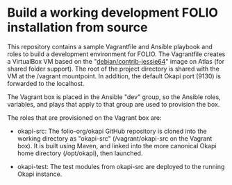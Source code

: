 # Build a working development FOLIO installation from source

This repository contains a sample Vagrantfile and Ansible playbook and
roles to build a development environment for FOLIO. The Vagrantfile
creates a VirtualBox VM based on the
"[debian/contrib-jessie64](https://atlas.hashicorp.com/debian/boxes/contrib-jessie64)"
image on Atlas (for shared folder support). The root of the project
directory is shared with the VM at the /vagrant mountpoint. In
addition, the default Okapi port (9130) is forwarded to the localhost.

The Vagrant box is placed in the Ansible "dev" group, so the Ansible
roles, variables, and plays that apply to that group are used to
provision the box.

The roles that are provisioned on the Vagrant box are:
* okapi-src: The folio-org/okapi GitHub repository is cloned into the
  working directory as "okapi-src" (/vagrant/okapi-src on the Vagrant
  box). It is built using Maven, and linked into the more canonical
  Okapi home directory (/opt/okapi), then launched.

* okapi-test: The test modules from okapi-src are deployed to the
  running Okapi instance.

